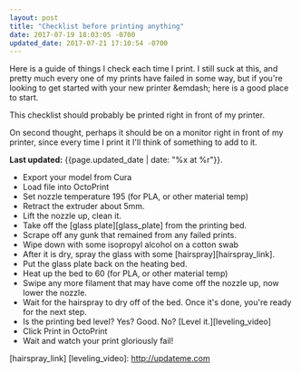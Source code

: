 ```yaml
--- 
layout: post
title: "Checklist before printing anything"
date: 2017-07-19 18:03:05 -0700
updated_date: 2017-07-21 17:10:54 -0700
---
```


Here is a guide of things I check each time I print. I still suck at this, and pretty much every one of my prints have failed in some way, but if you're looking to get started with your new printer &emdash; here is a good place to start.

This checklist should probably be printed right in front of my printer.

On second thought, perhaps it should be on a monitor right in front of my printer, since every time I print it I'll think of something to add to it.

**Last updated:** {{page.updated_date | date: "%x at %r"}}.

* Export your model from Cura
* Load file into OctoPrint
* Set nozzle temperature 195 (for PLA, or other material temp)
* Retract the extruder about 5mm.
* Lift the nozzle up, clean it.
* Take off the [glass plate][glass_plate] from the printing bed.
* Scrape off any gunk that remained from any failed prints.
* Wipe down with some isopropyl alcohol on a cotton swab
* After it is dry, spray the glass with some [hairspray][hairspray_link].
* Put the glass plate back on the heating bed.
* Heat up the bed to 60 (for PLA, or other material temp)
* Swipe any more filament that may have come off the nozzle up, now lower the nozzle.
* Wait for the hairspray to dry off of the bed. Once it's done, you're ready for the next step.
* Is the printing bed level? Yes? Good. No? [Level it.][leveling_video]
* Click Print in OctoPrint
* Wait and watch your print gloriously fail!

[hairspray_link]
[leveling_video]: http://updateme.com
